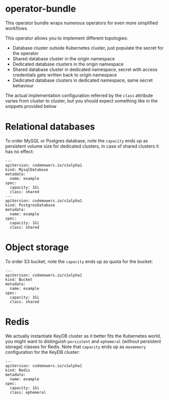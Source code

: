 # operator-bundle

This operator bundle wraps numerous operators for
even more simplified workflows.

This operator allows you to implement different topologies:

* Database cluster outside Kubernetes cluster, just populate the secret for the operator
* Shared database cluster in the origin namespace
* Dedicated database clusters in the origin namespace
* Shared database cluster in dedicated namespace, secret with access credentials gets written back to origin namespace
* Dedicated database clusters in dedicated namespace, same secret behaviour

The actual implementation configuration referred by the `class` attribute varies
from cluster to cluster, but you should expect something like in the snippets
provided below

# Relational databases

To order MySQL or Postgres database, note the `capacity` ends up as persistent volume size
for dedicated clusters, in case of shared clusters it has no effect:

```
---
apiVersion: codemowers.io/v1alpha1
kind: MysqlDatabase
metadata:
  name: example
spec:
  capacity: 1Gi
  class: shared
---
apiVersion: codemowers.io/v1alpha1
kind: PostgresDatabase
metadata:
  name: example
spec:
  capacity: 1Gi
  class: shared
```

# Object storage

To order S3 bucket, note the `capacity` ends up as quota for the bucket:

```
---
apiVersion: codemowers.io/v1alpha1
kind: Bucket
metadata:
  name: example
spec:
  capacity: 1Gi
  class: shared
```

# Redis

We actually instantiate KeyDB cluster as it better fits the Kubernetes world,
you might want to distinguish `persistent` and `ephemeral`
(without persistent storage) classes for Redis. Note that `capacity` ends up as
`maxmemory` configuration for the KeyDB cluster:

```
---
apiVersion: codemowers.io/v1alpha1
kind: Redis
metadata:
  name: example
spec:
  capacity: 1Gi
  class: ephemeral
```
